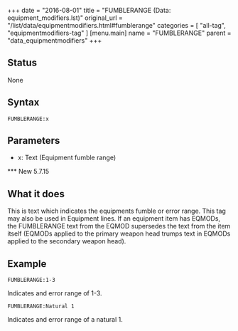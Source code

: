 +++
date = "2016-08-01"
title = "FUMBLERANGE (Data: equipment_modifiers.lst)"
original_url = "/list/data/equipmentmodifiers.html#fumblerange"
categories = [ "all-tag", "equipmentmodifiers-tag" ]
[menu.main]
    name = "FUMBLERANGE"
    parent = "data_equipmentmodifiers"
+++

## Status

None

## Syntax

`FUMBLERANGE:x`

## Parameters

-   x: Text (Equipment fumble range)



<span id="fumblerange"></span> \*\*\* New 5.7.15

What it does
------------

This is text which indicates the equipments fumble or error range. This
tag may also be used in Equipment lines. If an equipment item has
EQMODs, the FUMBLERANGE text from the EQMOD supersedes the text from the
item itself (EQMODs applied to the primary weapon head trumps text in
EQMODs applied to the secondary weapon head).

Example
-------

`FUMBLERANGE:1-3`

Indicates and error range of 1-3.

`FUMBLERANGE:Natural 1`

Indicates and error range of a natural 1.

